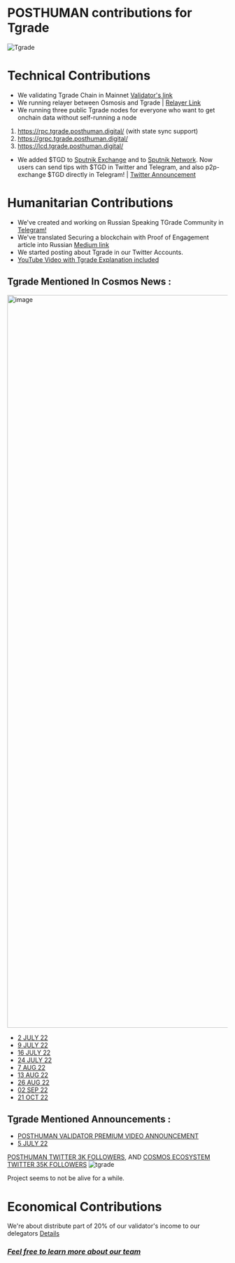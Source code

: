 # POSTHUMAN contributions for Tgrade
![Tgrade](https://user-images.githubusercontent.com/92199696/176698728-dd930e7d-ffbd-4000-870d-b230b33e2f00.png)

# Technical Contributions 

- We validating Tgrade Chain in Mainnet [Validator's link](https://tgrade.provable.dev/tgrade/staking/tgrade1kcdne83mkvygg7guueswnfyfwtsdmewywvnq5q)
- We running relayer between Osmosis and Tgrade | [Relayer Link](https://tgrade.aneka.io/accounts/tgrade1f7ahqkjvhlfl8acf7dfhnegdklrqyrj6lckehf)
- We running three public Tgrade nodes for everyone who want to get onchain data without self-running a node
1) https://rpc.tgrade.posthuman.digital/ (with state sync support)
2) https://grpc.tgrade.posthuman.digital/
3) https://lcd.tgrade.posthuman.digital/
- We added $TGD to [Sputnik Exchange](https://sputnik.exchange/) and to [Sputnik Network](https://t.me/SputnikNetworkBot). Now users can send tips with $TGD in Twitter and Telegram, and also p2p-exchange $TGD directly in Telegram! |  [Twitter Announcement](https://twitter.com/SputnikNetwork/status/1557743007516209155)
</details>

# Humanitarian Contributions

- We've created and working on Russian Speaking TGrade Community in [Telegram!](https://t.me/tgrade_ru_com)
- We've translated Securing a blockchain with Proof of Engagement article into Russian [Medium link](https://medium.com/@Medniyy/защита-блокчейна-с-помощью-доказательства-вовлечённости-80226e29d784)
- We started posting about Tgrade in our Twitter Accounts. <br/>
- [YouTube Video with Tgrade Explanation included](https://www.youtube.com/watch?v=X_xaMNPYYGY)
  </details>
  
## Tgrade Mentioned In Cosmos News :
  <img width="1668" height="1670" alt="image" src="https://github.com/user-attachments/assets/eb824a65-c089-4271-b370-ccbdf4fd3215" />

- [2 JULY 22](https://twitter.com/CosmosEcosystem/status/1543282596876099593)
- [9 JULY 22](https://twitter.com/CosmosEcosystem/status/1545811915779235841)
- [16 JULY 22](https://twitter.com/CosmosEcosystem/status/1548334581232766976)
- [24 JULY 22](https://twitter.com/CosmosEcosystem/status/1551287141451370496)
- [7 AUG 22](https://twitter.com/CosmosEcosystem/status/1556023753599066115)
- [13 AUG 22](https://twitter.com/CosmosEcosystem/status/1558344745700794368)
- [26 AUG 22](https://twitter.com/CosmosEcosystem/status/1563142277622804481)
- [02 SEP 22](https://twitter.com/CosmosEcosystem/status/1565723782022676482)
- [21 OCT 22](https://x.com/CosmosEcosystem/status/1583556585682395137)

 
 ## Tgrade Mentioned Announcements :</summary>
  
- [POSTHUMAN VALIDATOR PREMIUM VIDEO ANNOUNCEMENT](https://twitter.com/POSTHUMAN_DVS/status/1541398162711142400)
- [5 JULY 22](https://twitter.com/CosmosEcosystem/status/1544353290707783680)
  </details>
  
[POSTHUMAN TWITTER 3K FOLLOWERS](https://twitter.com/POSTHUMAN_DVS), AND [COSMOS ECOSYSTEM TWITTER 35K FOLLOWERS](https://twitter.com/CosmosEcosystem)
![tgrade](https://user-images.githubusercontent.com/92199696/176707443-a7ffdcd0-bb91-4754-97c2-6b0bf57b422f.jpg)
</details>

Project seems to not be alive for a while.

# Economical Contributions
 We're about distribute part of 20% of our validator's income to our delegators [Details](https://posthuman.digital/phmn)

 ### ***[Feel free to learn more about our team](https://posthuman.digital/team)***

